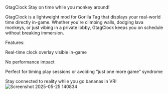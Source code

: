 GtagClock
Stay on time while you monkey around!

GtagClock is a lightweight mod for Gorilla Tag that displays your real-world time directly in-game. Whether you're climbing walls, dodging lava monkeys, or just vibing in a private lobby, GtagClock keeps you on schedule without breaking immersion.

Features:

Real-time clock overlay visible in-game

No performance impact

Perfect for timing play sessions or avoiding “just one more game” syndrome

Stay connected to reality while you go bananas in VR!
![Screenshot 2025-05-25 140834](https://github.com/user-attachments/assets/8a63bc53-d807-4dd0-b957-d7382b4ca775)
